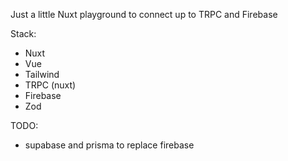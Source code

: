Just a little Nuxt playground to connect up to TRPC and Firebase

Stack:

- Nuxt
- Vue
- Tailwind
- TRPC (nuxt)
- Firebase
- Zod

TODO:
- supabase and prisma to replace firebase
